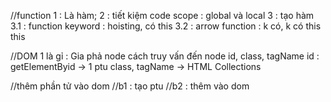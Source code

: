 //function
1 : Là hàm;
2 : tiết kiệm code
scope : global và local
3 : tạo hàm
3.1 : function keyword : hoisting, có this
3.2 : arrow function : k có, k có this
this

//DOM
1 là gỉ : Gia phả
node
cách truy vấn đến node
id, class, tagName
id : getElementByid -> 1 ptu
class, tagName -> HTML Collections

//thêm phần tử vào dom
//b1 : tạo ptu
//b2 : thêm vào dom
